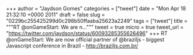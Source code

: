
+++
author = "Jaydson Gomes"
categories = ["tweet"]
date = "Mon Apr 18 21:32:10 +0000 2011"
draft = false
slug = "0229bc255425299d0c298b50ffaaba25623a2249"
tags = ["tweet"]
title = """RT @onGameStart: We are n..."""
tweet = true
micro = true
tweet_url = "https://twitter.com/jaydson/status/60093285355626496"
+++
RT @onGameStart: We are now official partner of @braziljs - biggest Javascript conference in Brazil - http://braziljs.com.br/
